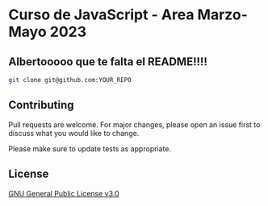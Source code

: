 # Curso de JavaScript - Area Marzo-Mayo 2023

## Albertooooo que te falta el README!!!!


```bash
git clone git@github.com:YOUR_REPO
```


## Contributing

Pull requests are welcome. For major changes, please open an issue first
to discuss what you would like to change.

Please make sure to update tests as appropriate.

## License

[GNU General Public License v3.0](https://choosealicense.com/licenses/gpl-3.0/)
